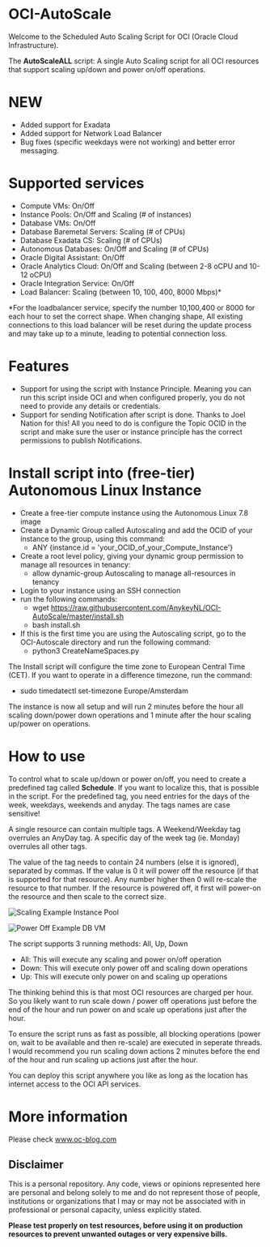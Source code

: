 # OCI-AutoScale

Welcome to the Scheduled Auto Scaling Script for OCI (Oracle Cloud Infrastructure).

The **AutoScaleALL** script: A single Auto Scaling script for all OCI resources that support scaling up/down and power on/off operations.

# NEW
- Added support for Exadata
- Added support for Network Load Balancer
- Bug fixes (specific weekdays were not working) and better error messaging.

# Supported services
- Compute VMs: On/Off
- Instance Pools: On/Off and Scaling (# of instances)
- Database VMs: On/Off
- Database Baremetal Servers: Scaling (# of CPUs)
- Database Exadata CS: Scaling (# of CPUs)
- Autonomous Databases: On/Off and Scaling (# of CPUs)
- Oracle Digital Assistant: On/Off
- Oracle Analytics Cloud: On/Off and Scaling (between 2-8 oCPU and 10-12 oCPU)
- Oracle Integration Service: On/Off
- Load Balancer: Scaling (between 10, 100, 400, 8000 Mbps)*

*For the loadbalancer service, specify the number 10,100,400 or 8000 for each hour to set the correct shape.
When changing shape, All existing connections to this load balancer will be reset during the update process and may take up to a minute, leading to potential connection loss.

# Features
- Support for using the script with Instance Principle. Meaning you can run this script inside OCI and when configured properly, you do not need to provide any details or credentials.
- Support for sending Notification after script is done. Thanks to Joel Nation for this! All you need to do is configure the Topic OCID in the script and make sure the user or instance principle has the correct permissions to publish Notifications.

# Install script into (free-tier) Autonomous Linux Instance
- Create a free-tier compute instance using the Autonomous Linux 7.8 image
- Create a Dynamic Group called Autoscaling and add the OCID of your instance to the group, using this command:
  - ANY {instance.id = 'your_OCID_of_your_Compute_Instance'}
- Create a root level policy, giving your dynamic group permission to manage all resources in tenancy:
  - allow dynamic-group Autoscaling to manage all-resources in tenancy
- Login to your instance using an SSH connection
- run the following commands:
  - wget https://raw.githubusercontent.com/AnykeyNL/OCI-AutoScale/master/install.sh
  - bash install.sh
- If this is the first time you are using the Autoscaling script, go to the OCI-Autoscale directory and run the following command:
  - python3 CreateNameSpaces.py

The Install script will configure the time zone to European Central Time (CET). If you want to operate in a difference timezone, run the command:
- sudo timedatectl set-timezone Europe/Amsterdam

The instance is now all setup and will run 2 minutes before the hour all scaling down/power down operations 
and 1 minute after the hour scaling up/power on operations.

# How to use
To control what to scale up/down or power on/off, you need to create a predefined tag called **Schedule**. If you want to
localize this, that is possible in the script. For the predefined tag, you need entries for the days of the week, weekdays, weekends and anyday. The tags names are case sensitive! 

A single resource can contain multiple tags. A Weekend/Weekday tag overrules an AnyDay tag. A specific day of the week tag (ie. Monday) overrules all other tags.

The value of the tag needs to contain 24 numbers (else it is ignored), separated by commas. If the value is 0 it will power off the resource (if that is supported for that resource). Any number higher then 0 will re-scale the resource to that number. If the resource is powered off, it first will power-on the resource and then scale to the correct size.

![Scaling Example Instance Pool](http://oc-blog.com/wp-content/uploads/2019/06/ScaleExamplePool.png)

![Power Off Example DB VM](http://oc-blog.com/wp-content/uploads/2019/06/ScaleExampleDB.png)

The script supports 3 running methods: All, Up, Down

- All: This will execute any scaling and power on/off operation
- Down: This will execute only power off and scaling down operations
- Up: This will execute only power on and scaling up operations

The thinking behind this is that most OCI resources are charged per hour. So you likely want to run scale down / power off operations 
just before the end of the hour and run power on and scale up operations just after the hour.

To ensure the script runs as fast as possible, all blocking operations (power on, wait to be available and then re-scale) are executed in seperate threads. I would recommend you run scaling down actions 2 minutes before the end of the hour and run scaling up actions just after the hour.

You can deploy this script anywhere you like as long as the location has internet access to the OCI API services. 

# More information
Please check www.oc-blog.com

## Disclaimer
This is a personal repository. Any code, views or opinions represented here are personal and belong solely to me and do not represent those of people, institutions or organizations that I may or may not be associated with in professional or personal capacity, unless explicitly stated.

**Please test properly on test resources, before using it on production resources to prevent unwanted outages or very expensive bills.**

